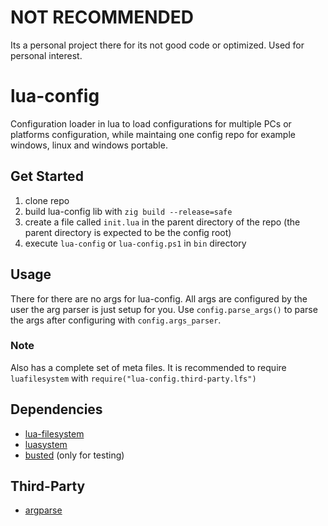 # NOT RECOMMENDED

Its a personal project there for its not good code or optimized.
Used for personal interest.

# lua-config

Configuration loader in lua to load configurations for multiple PCs or platforms configuration,
while maintaing one config repo for example windows, linux and windows portable.

## Get Started

1. clone repo
2. build lua-config lib with `zig build --release=safe`
3. create a file called `init.lua` in the parent directory of the repo (the parent directory is expected to be the config root)
4. execute `lua-config` or `lua-config.ps1` in `bin` directory

## Usage

There for there are no args for lua-config.
All args are configured by the user the arg parser is just setup for you.
Use `config.parse_args()` to parse the args after configuring with `config.args_parser`.

### Note

Also has a complete set of meta files.
It is recommended to require `luafilesystem` with `require("lua-config.third-party.lfs")`

## Dependencies

- [lua-filesystem](https://lunarmodules.github.io/luafilesystem)
- [luasystem](https://lunarmodules.github.io/luasystem)
- [busted](https://lunarmodules.github.io/busted) (only for testing)

## Third-Party

- [argparse](https://github.com/mpeterv/argparse)
